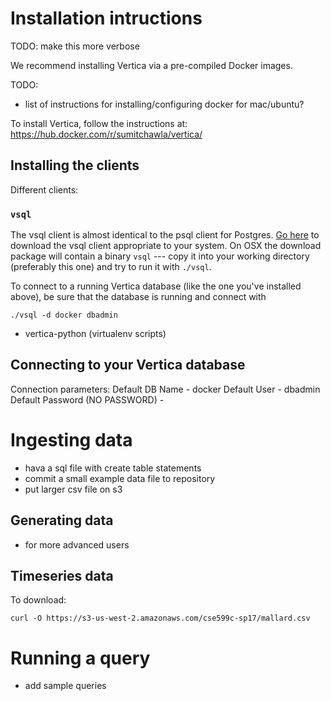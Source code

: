 # Installation intructions

TODO: make this more verbose

We recommend installing Vertica via a pre-compiled Docker images.

TODO:
- list of instructions for installing/configuring docker for mac/ubuntu?

To install Vertica, follow the instructions at:
https://hub.docker.com/r/sumitchawla/vertica/

## Installing the clients
Different clients:

### `vsql`
The vsql client is almost identical to the psql client for Postgres. [Go here](https://my.vertica.com/download/vertica/client-drivers/) to download the vsql client appropriate to your system. On OSX the download package will contain a binary `vsql` --- copy it into your working directory (preferably this one) and try to run it with `./vsql`. 

To connect to a running Vertica database (like the one you've installed above), be sure that the database is running and connect with 
```
./vsql -d docker dbadmin
```


- vertica-python (virtualenv scripts)

## Connecting to your Vertica database

Connection parameters:
Default DB Name - docker
Default User - dbadmin
Default Password (NO PASSWORD) -

# Ingesting data
- hava a sql file with create table statements
- commit a small example data file to repository
- put larger csv file on s3 

## Generating data
- for more advanced users

## Timeseries data
To download: 
```
curl -O https://s3-us-west-2.amazonaws.com/cse599c-sp17/mallard.csv
```

# Running a query
- add sample queries
